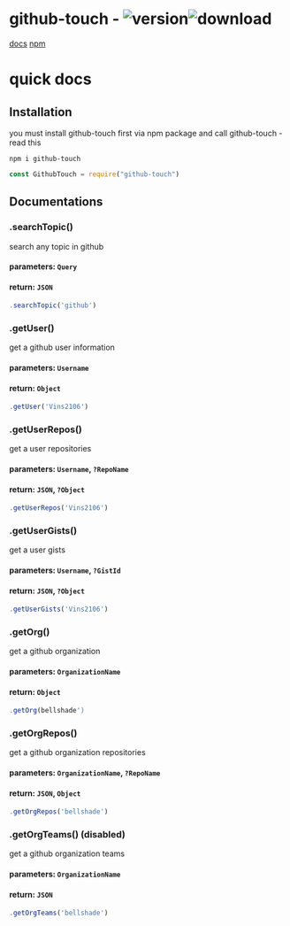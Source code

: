 # github-touch - <img src="https://img.shields.io/npm/v/github-touch.svg?maxAge=3600" alt="version"><img src="https://img.shields.io/npm/dt/github-touch.svg?maxAge=3600" alt="download">
[docs](https://githubtouch.js.org)
[npm](https://npmjs.com/package/github-touch)

# quick docs

## Installation
you must install github-touch first via npm package and call github-touch - read this
```
npm i github-touch
```
```js
const GithubTouch = require("github-touch")
```

## Documentations
### .searchTopic()
search any topic in github

#### parameters: `Query`
#### return: `JSON`
```js
.searchTopic('github')
```

### .getUser()
get a github user information

#### parameters: `Username`
#### return: `Object`
```js
.getUser('Vins2106')
```

### .getUserRepos()
get a user repositories

#### parameters: `Username`, `?RepoName`
#### return: `JSON`, `?Object`
```js
.getUserRepos('Vins2106')
```

### .getUserGists()
get a user gists

#### parameters: `Username`, `?GistId`
#### return: `JSON`, `?Object`
```js
.getUserGists('Vins2106')
```

### .getOrg()
get a github organization

#### parameters: `OrganizationName`
#### return: `Object`
```js
.getOrg(bellshade')
```

### .getOrgRepos()
get a github organization repositories

#### parameters: `OrganizationName`, `?RepoName`
#### return: `JSON`, `Object`
```js
.getOrgRepos('bellshade')
```

### .getOrgTeams() (disabled)
get a github organization teams

#### parameters: `OrganizationName`
#### return: `JSON`
```js
.getOrgTeams('bellshade')
```
